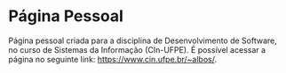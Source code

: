 # Página Pessoal
Página pessoal criada para a disciplina de Desenvolvimento de Software, no curso de Sistemas da Informação (CIn-UFPE). É possível acessar a página no seguinte link: https://www.cin.ufpe.br/~albos/.
